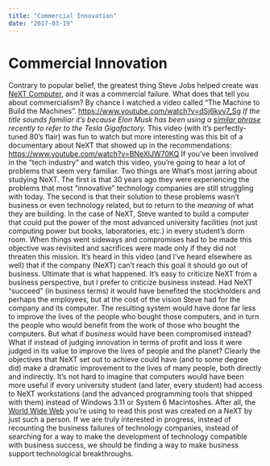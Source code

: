```yaml
---
title: "Commercial Innovation"
date: "2017-03-19"
---
```


<div class="content">
<h1 id="commercial-innovation">Commercial Innovation</h1>
<p>Contrary to popular belief, the greatest thing Steve Jobs helped create was <a href="https://en.wikipedia.org/wiki/NeXT" target="_blank">NeXT Computer</a>, and it was a commercial failure. What does that tell you about commercialism? By chance I watched a video called “The Machine to Build the Machines”. <a href="https://www.youtube.com/watch?v=dSj6kvv7_Sg" target="_blank">https://www.youtube.com/watch?v=dSj6kvv7_Sg</a> <em>If the title sounds familiar it’s because Elon Musk has been using a <a href="https://www.youtube.com/watch?v=f9uveu-c5us" target="_blank">similar phrase</a> recently to refer to the Tesla Gigafactory.</em> This video (with it’s perfectly-tuned 80’s flair) was fun to watch but more interesting was this bit of a documentary about NeXT that showed up in the recommendations: <a href="https://www.youtube.com/watch?v=BNeXlJW70KQ" target="_blank">https://www.youtube.com/watch?v=BNeXlJW70KQ</a> If you’ve been involved in the “tech industry” and watch this video, you’re going to hear a lot of problems that seem very familiar. Two things are What’s most jarring about studying NeXT. The first is that 30 years ago they were experiencing the problems that most “innovative” technology companies are still struggling with today. The second is that their solution to these problems wasn’t business or even technology related, but to return to the <em>meaning</em> of what they are building. In the case of NeXT, Steve wanted to build a computer that could put the power of the most advanced university facilities (not just computing power but books, laboratories, etc.) in every student’s dorm room. When things went sideways and compromises had to be made this objective was revisited and sacrifices were made only if they did not threaten this mission. It’s heard in this video (and I’ve heard elsewhere as well) that if the company (NeXT) can’t reach this goal it should go out of business. Ultimate that is what happened. It’s easy to criticize NeXT from a business perspective, but I prefer to criticize business instead. Had NeXT “succeed” (in business terms) it would have benefited the stockholders and perhaps the employees, but at the cost of the vision Steve had for the company and its computer. The resulting system would have done far less to improve the lives of the people who bought those computers, and in turn the people who would benefit from the work of those who bought the computers. But what if <em>business</em> would have been compromised instead? What if instead of judging innovation in terms of profit and loss it were judged in its value to improve the lives of people and the planet? Clearly the objectives that NeXT set out to achieve could have (and to some degree did) make a dramatic improvement to the lives of many people, both directly and indirectly. It’s not hard to imagine that computers would have been more useful if every university student (and later, every student) had access to NeXT workstations (and the advanced programming tools that shipped with them) instead of Windows 3.11 or System 6 Macintoshes. After all, the <a href="https://en.wikipedia.org/wiki/World_Wide_Web#History" target="_blank">World Wide Web</a> you’re using to read this post was created on a NeXT by just such a person. If we are truly interested in progress, instead of recounting the business failures of technology companies, instead of searching for a way to make the development of technology compatible with business success, we should be finding a way to make business support technological breakthroughs.</p>
</div>
